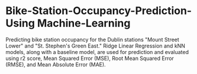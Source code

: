 # Bike-Station-Occupancy-Prediction-Using Machine-Learning

Predicting bike station occupancy for the Dublin stations "Mount Street Lower" and "St. Stephen's Green East." Ridge Linear Regression and kNN models, along with a baseline model, are used for prediction and evaluated using r2 score, Mean Squared Error (MSE), Root Mean Squared Error (RMSE), and Mean Absolute Error (MAE).